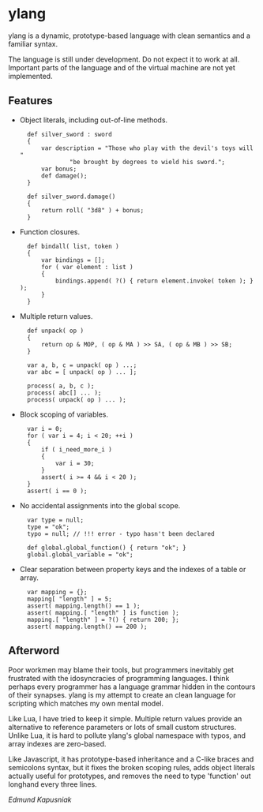 ylang
=====

ylang is a dynamic, prototype-based language with clean semantics and a
familiar syntax.

The language is still under development.  Do not expect it to work at all.
Important parts of the language and of the virtual machine are not yet
implemented.


Features
--------

- Object literals, including out-of-line methods.

        def silver_sword : sword
        {
            var description = "Those who play with the devil's toys will "
                    "be brought by degrees to wield his sword.";
            var bonus;
            def damage();
        }
        
        def silver_sword.damage()
        {
            return roll( "3d8" ) + bonus;
        }

- Function closures.

        def bindall( list, token )
        {
            var bindings = [];
            for ( var element : list )
            {
                bindings.append( ?() { return element.invoke( token ); } );
            }
        }

- Multiple return values.

        def unpack( op ) 
        {
            return op & MOP, ( op & MA ) >> SA, ( op & MB ) >> SB; 
        }
        
        var a, b, c = unpack( op ) ...;
        var abc = [ unpack( op ) ... ];
        
        process( a, b, c );
        process( abc[] ... );
        process( unpack( op ) ... );

- Block scoping of variables.

        var i = 0;
        for ( var i = 4; i < 20; ++i )
        {
            if ( i_need_more_i )
            {
                var i = 30;
            }
            assert( i >= 4 && i < 20 );
        }
        assert( i == 0 );

- No accidental assignments into the global scope.

        var type = null;
        type = "ok";
        typo = null; // !!! error - typo hasn't been declared
        
        def global.global_function() { return "ok"; }
        global.global_variable = "ok";

- Clear separation between property keys and the indexes of a table or array.

        var mapping = {};
        mapping[ "length" ] = 5;
        assert( mapping.length() == 1 );
        assert( mapping.[ "length" ] is function );
        mapping.[ "length" ] = ?() { return 200; };
        assert( mapping.length() == 200 );
    

Afterword
---------

Poor workmen may blame their tools, but programmers inevitably get frustrated
with the idosyncracies of programming languages.  I think perhaps every
programmer has a language grammar hidden in the contours of their synapses.
ylang is my attempt to create an clean language for scripting which matches my
own mental model.

Like Lua, I have tried to keep it simple.  Multiple return values provide an
alternative to reference parameters or lots of small custom structures.  Unlike
Lua, it is hard to pollute ylang's global namespace with typos, and array
indexes are zero-based.

Like Javascript, it has prototype-based inheritance and a C-like braces and
semicolons syntax, but it fixes the broken scoping rules, adds object literals
actually useful for prototypes, and removes the need to type 'function' out
longhand every three lines.


_Edmund Kapusniak_

        


